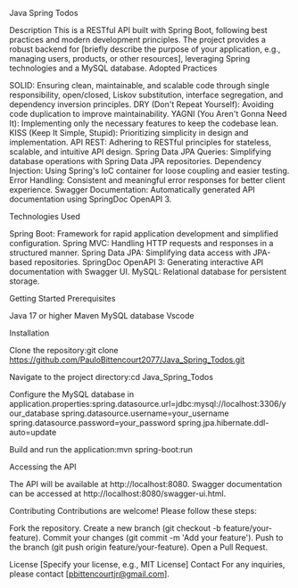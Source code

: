 Java Spring Todos

Description
This is a RESTful API built with Spring Boot, following best practices and modern development principles. The project provides a robust backend for [briefly describe the purpose of your application, e.g., managing users, products, or other resources], leveraging Spring technologies and a MySQL database.
Adopted Practices

SOLID: Ensuring clean, maintainable, and scalable code through single responsibility, open/closed, Liskov substitution, interface segregation, and dependency inversion principles.
DRY (Don't Repeat Yourself): Avoiding code duplication to improve maintainability.
YAGNI (You Aren't Gonna Need It): Implementing only the necessary features to keep the codebase lean.
KISS (Keep It Simple, Stupid): Prioritizing simplicity in design and implementation.
API REST: Adhering to RESTful principles for stateless, scalable, and intuitive API design.
Spring Data JPA Queries: Simplifying database operations with Spring Data JPA repositories.
Dependency Injection: Using Spring's IoC container for loose coupling and easier testing.
Error Handling: Consistent and meaningful error responses for better client experience.
Swagger Documentation: Automatically generated API documentation using SpringDoc OpenAPI 3.

Technologies Used

Spring Boot: Framework for rapid application development and simplified configuration.
Spring MVC: Handling HTTP requests and responses in a structured manner.
Spring Data JPA: Simplifying data access with JPA-based repositories.
SpringDoc OpenAPI 3: Generating interactive API documentation with Swagger UI.
MySQL: Relational database for persistent storage.

Getting Started
Prerequisites

Java 17 or higher
Maven
MySQL database
Vscode

Installation

Clone the repository:git clone https://github.com/PauloBittencourt2077/Java_Spring_Todos.git


Navigate to the project directory:cd Java_Spring_Todos


Configure the MySQL database in application.properties:spring.datasource.url=jdbc:mysql://localhost:3306/your_database
spring.datasource.username=your_username
spring.datasource.password=your_password
spring.jpa.hibernate.ddl-auto=update


Build and run the application:mvn spring-boot:run



Accessing the API

The API will be available at http://localhost:8080.
Swagger documentation can be accessed at http://localhost:8080/swagger-ui.html.


Contributing
Contributions are welcome! Please follow these steps:

Fork the repository.
Create a new branch (git checkout -b feature/your-feature).
Commit your changes (git commit -m 'Add your feature').
Push to the branch (git push origin feature/your-feature).
Open a Pull Request.

License
[Specify your license, e.g., MIT License]
Contact
For any inquiries, please contact [pbittencourtjr@gmail.com].
